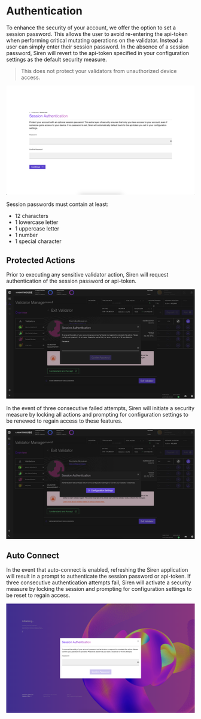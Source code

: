 # Authentication

To enhance the security of your account, we offer the option to set a session password. This allows the user to avoid re-entering the api-token when performing critical mutating operations on the validator. Instead a user can simply enter their session password. In the absence of a session password, Siren will revert to the api-token specified in your configuration settings as the default security measure.

> This does not protect your validators from unauthorized device access. 

![](imgs/ui-session-auth.png)

Session passwords must contain at least:

- 12 characters
- 1 lowercase letter
- 1 uppercase letter
- 1 number
- 1 special character


## Protected Actions

Prior to executing any sensitive validator action, Siren will request authentication of the session password or api-token.

![](imgs/ui-exit.png)


In the event of three consecutive failed attempts, Siren will initiate a security measure by locking all actions and prompting for configuration settings to be renewed to regain access to these features.

![](imgs/ui-fail-auth.png)

## Auto Connect

In the event that auto-connect is enabled, refreshing the Siren application will result in a prompt to authenticate the session password or api-token. If three consecutive authentication attempts fail, Siren will activate a security measure by locking the session and prompting for configuration settings to be reset to regain access.

![](imgs/ui-autoconnect-auth.png)